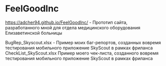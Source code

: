 # FeelGoodInc

https://adcher94.github.io/FeelGoodInc/ - Прототип сайта, разработанного мной для отдела медицинского оборудования Елизаветинской больницы

BugRep_Skyscout.xlsx - Пример моих баг-репортов, созданных вовремя тестирования мобильного приложение SkyScout в рамках фриланса
СheckList_SkyScout.xlsx  Пример моего чек-листа, созданного вовремя тестирования мобильного приложение SkyScout в рамках фриланса

